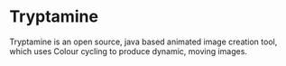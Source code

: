 # Tryptamine

Tryptamine is an open source, java based animated image creation tool, which uses Colour cycling to produce dynamic, moving images.
